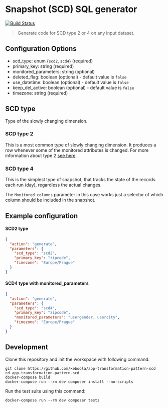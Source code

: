 # Snapshot (SCD) SQL generator

[![Build Status](https://travis-ci.com/keboola/app-transformation-pattern-scd.svg?branch=master)](https://travis-ci.com/keboola/app-transformation-pattern-scd)

> Generate code for SCD type 2 or 4 on any input dataset.

## Configuration Options

- scd_type: enum {`scd2`, `scd4`} (required)
- primary_key: string (required)
- monitored_parameters: string (optional)
- deleted_flag: boolean (optional) - default value is `false`
- use_datetime: boolean (optional) - default value is `false`
- keep_del_active: boolean (optional) - default value is `false`
- timezone: string (required)

## SCD type
Type of the slowly changing dimension.

### SCD type 2
This is a most common type of slowly changing dimension. It produces a row whenever some of the monitored attributes is changed. For more information about type 2 [see here](https://en.wikipedia.org/wiki/Slowly_changing_dimension#Type_2:_add_new_row).

### SCD type 4
This is the simplest type of snapshot, that tracks the state of the records each run (day), regardless the actual changes.

The `Monitored columns` parameter in this case works just a selector of which column should be included in the snapshot.

## Example configuration

#### SCD2 type
```json
{
  "action": "generate",
  "parameters": {
    "scd_type": "scd2",
    "primary_key": "zipcode",
    "timezone": "Europe/Prague"
  }
}
```

#### SCD4 type with monitored_parameters
```json
{
  "action": "generate",
  "parameters": {
    "scd_type": "scd4",
    "primary_key": "zipcode",
    "monitored_parameters": "usergender, usercity",
    "timezone": "Europe/Prague"
  }
}
```

## Development
 
Clone this repository and init the workspace with following command:

```
git clone https://github.com/keboola/app-transformation-pattern-scd
cd app-transformation-pattern-scd
docker-compose build
docker-compose run --rm dev composer install --no-scripts
```

Run the test suite using this command:

```
docker-compose run --rm dev composer tests
```
 